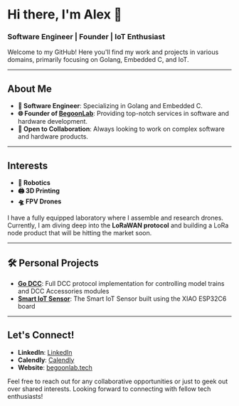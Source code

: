 # Hi there, I'm Alex 👋

### Software Engineer | Founder | IoT Enthusiast

Welcome to my GitHub! Here you'll find my work and projects in various domains, primarily focusing on Golang, Embedded C, and IoT.

---

## About Me

- **🔧 Software Engineer**: Specializing in Golang and Embedded C.
- **🌐 Founder of [BegoonLab](https://begoonlab.tech/en/services/)**: Providing top-notch services in software and hardware development.
- **🤝 Open to Collaboration**: Always looking to work on complex software and hardware products.

---

## Interests

- **🤖 Robotics**
- **🖨️ 3D Printing**
- **🛸 FPV Drones**

I have a fully equipped laboratory where I assemble and research drones. Currently, I am diving deep into the **LoRaWAN protocol** and building a LoRa node product that will be hitting the market soon.

---

## 🛠️ Personal Projects
- **[Go DCC](https://github.com/BegoonLab/go-dcc)**: Full DCC protocol implementation for controlling model trains and DCC Accessories modules
- **[Smart IoT Sensor](https://github.com/BegoonLab/xiao-esp32c6-wifi-sensor)**: The Smart IoT Sensor built using the XIAO ESP32C6 board
  
---

## Let's Connect!

- **LinkedIn**: [LinkedIn](https://www.linkedin.com/in/alexander-begoon/)
- **Calendly**: [Calendly](https://calendly.com/alex-mlg/30-minute-meeting-with-alexander-begoon)
- **Website**: [begoonlab.tech](https://begoonlab.tech/en/)

Feel free to reach out for any collaborative opportunities or just to geek out over shared interests. Looking forward to connecting with fellow tech enthusiasts!

